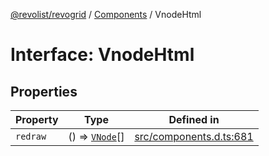 [@revolist/revogrid](README.md) / [Components](Namespace.Components.md) / VnodeHtml

# Interface: VnodeHtml

## Properties

| Property | Type | Defined in |
| ------ | ------ | ------ |
| `redraw` | () => [`VNode`](Interface.VNode.md)[] | [src/components.d.ts:681](https://github.com/revolist/revogrid/blob/169fb7626f86c9813d59597eddde6f6dd50e49a6/src/components.d.ts#L681) |
